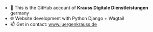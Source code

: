 - 👋 This is the GitHub account of **Krauss Digitale Dienstleistungen** germany
- 🌐 Website development with Python Django + Wagtail
- 📫 Get in contact: www.juergenkrauss.de
